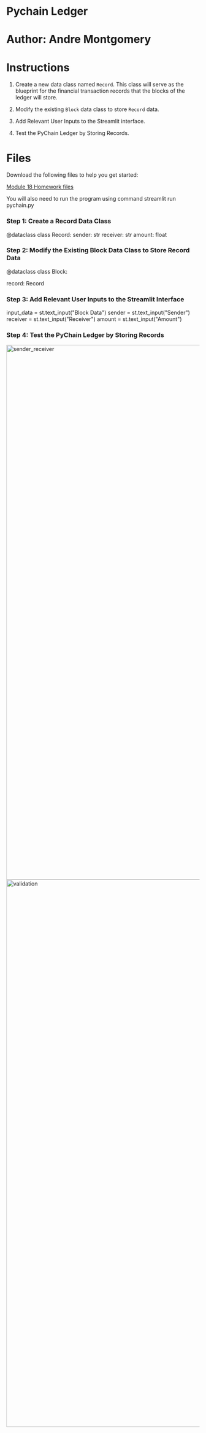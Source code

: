 # Pychain Ledger 

# Author: Andre Montgomery 

# Instructions

1. Create a new data class named `Record`. This class will serve as the blueprint for the financial transaction records that the blocks of the ledger will store.

2. Modify the existing `Block` data class to store `Record` data.

3. Add Relevant User Inputs to the Streamlit interface.

4. Test the PyChain Ledger by Storing Records.

# Files

Download the following files to help you get started:

[Module 18 Homework files](Starter_Code/pychain.py)

You will also need to run the program using command streamlit run pychain.py 


### Step 1: Create a Record Data Class


@dataclass
class Record:
    sender: str
    receiver: str
    amount: float


### Step 2: Modify the Existing Block Data Class to Store Record Data

@dataclass
class Block:

   record: Record


### Step 3: Add Relevant User Inputs to the Streamlit Interface

input_data = st.text_input("Block Data")
sender = st.text_input("Sender")
receiver = st.text_input("Receiver")
amount = st.text_input("Amount")

### Step 4: Test the PyChain Ledger by Storing Records
<img width="1394" alt="sender_receiver" src="https://user-images.githubusercontent.com/18622578/203456826-9bd22cec-8ecb-4f06-a0e1-beb63fae205a.png">
<img width="1427" alt="validation" src="https://user-images.githubusercontent.com/18622578/203456865-b6f93b4c-b645-43e2-9ff3-41ae69b9bb7a.png">
